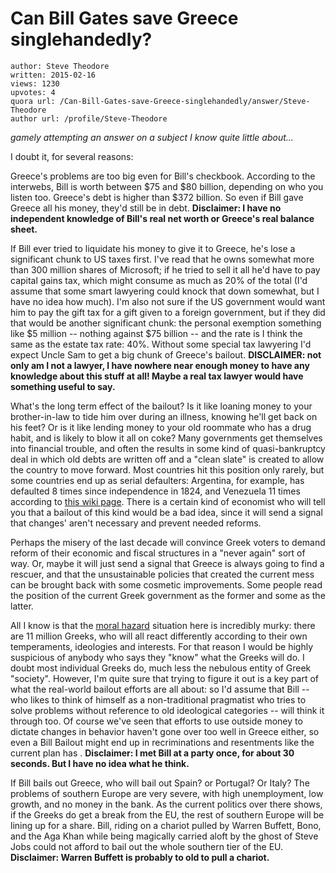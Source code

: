 # Can Bill Gates save Greece singlehandedly?

	author: Steve Theodore
	written: 2015-02-16
	views: 1230
	upvotes: 4
	quora url: /Can-Bill-Gates-save-Greece-singlehandedly/answer/Steve-Theodore
	author url: /profile/Steve-Theodore


_gamely attempting an answer on a subject I know quite little about..._ 

I doubt it, for several reasons:


Greece's problems are too big even for Bill's checkbook. According to the interwebs, Bill is worth between $75 and $80 billion, depending on who you listen too. Greece's debt is higher than $372 billion. So even if Bill gave Greece all his money, they'd still be in debt. __Disclaimer: I have no independent knowledge of Bill's real net worth or Greece's real balance sheet.__ 

If Bill ever tried to liquidate his money to give it to Greece, he's lose a significant chunk to US taxes first. I've read that he owns somewhat more than 300 million shares of Microsoft; if he tried to sell it all he'd have to pay capital gains tax, which might consume as much as 20% of the total (I'd assume that some smart lawyering could knock that down somewhat, but I have no idea how much). I'm also not sure if the US government would want him to pay the gift tax for a gift given to a foreign government, but if they did that would be another significant chunk: the personal exemption something like $5 million -- nothing against $75 billion -- and the rate is I think the same as the estate tax rate: 40%. Without some special tax lawyering I'd expect Uncle Sam to get a big chunk of Greece's bailout. __DISCLAIMER: not only am I not a lawyer, I have nowhere near enough money to have any knowledge about this stuff at all! Maybe a real tax lawyer would have something useful to say.__ 

What's the long term effect of the bailout? Is it like loaning money to your brother-in-law to tide him over during an illness, knowing he'll get back on his feet? Or is it like lending money to your old roommate who has a drug habit, and is likely to blow it all on coke? Many governments get themselves into financial trouble, and often the results in some kind of quasi-bankruptcy deal in which old debts are written off and a "clean slate" is created to allow the country to move forward. Most countries hit this position only rarely, but some countries end up as serial defaulters: Argentina, for example, has defaulted 8 times since independence in 1824, and Venezuela 11 times according to [this wiki page](http://en.wikipedia.org/wiki/Sovereign_default). There is a certain kind of economist who will tell you that a bailout of this kind would be a bad idea, since it will send a signal that changes' aren't necessary and prevent needed reforms.

Perhaps the misery of the last decade will convince Greek voters to demand reform of their economic and fiscal structures in a "never again" sort of way. Or, maybe it will just send a signal that Greece is always going to find a rescuer, and that the unsustainable policies that created the current mess can be brought back with some cosmetic improvements. Some people read the position of the current Greek government as the former and some as the latter. 

All I know is that the [moral hazard](http://en.wikipedia.org/wiki/Moral_hazard) situation here is incredibly murky: there are 11 million Greeks, who will all react differently according to their own temperaments, ideologies and interests. For that reason I would be highly suspicious of anybody who says they "know" what the Greeks will do. I doubt most individual Greeks do, much less the nebulous entity of Greek "society". However, I'm quite sure that trying to figure it out is a key part of what the real-world bailout efforts are all about: so I'd assume that Bill -- who likes to think of himself as a non-traditional pragmatist who tries to solve problems without reference to old ideological categories -- will think it through too. Of course we've seen that efforts to use outside money to dictate changes in behavior haven't gone over too well in Greece either, so even a Bill Bailout might end up in recriminations and resentments like the current plan has . __Disclaimer: I met Bill at a party once, for about 30 seconds. But I have no idea what he think.__ 

If Bill bails out Greece, who will bail out Spain? or Portugal? Or Italy? The problems of southern Europe are very severe, with high unemployment, low growth, and no money in the bank. As the current politics over there shows, if the Greeks do get a break from the EU, the rest of southern Europe will be lining up for a share. Bill, riding on a chariot pulled by Warren Buffett, Bono, and the Aga Khan while being magically carried aloft by the ghost of Steve Jobs could not afford to bail out the whole southern tier of the EU. __Disclaimer: Warren Buffett is probably to old to pull a chariot.__ 



